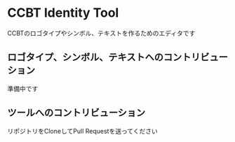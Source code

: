 # CCBT Identity Tool
CCBTのロゴタイプやシンボル、テキストを作るためのエディタです

## ロゴタイプ、シンボル、テキストへのコントリビューション
準備中です

## ツールへのコントリビューション
リポジトリをCloneしてPull Requestを送ってください
